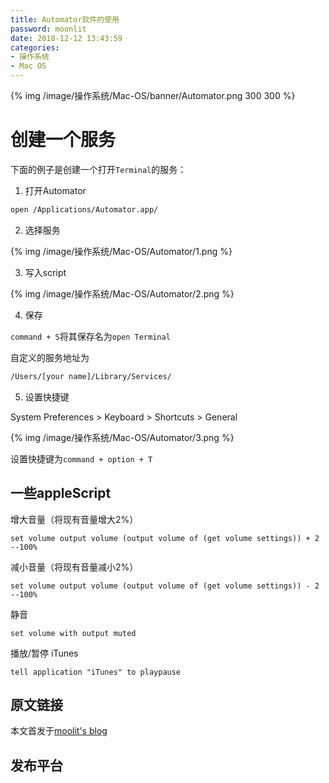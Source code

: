 ```yaml
---
title: Automator软件的使用
password: moonlit
date: 2018-12-12 13:43:59
categories: 
- 操作系统
- Mac OS
---
```


{% img /image/操作系统/Mac-OS/banner/Automator.png 300 300 %}

<!--more-->

# 创建一个服务

下面的例子是创建一个打开`Terminal`的服务：

1. 打开Automator

```bash
open /Applications/Automator.app/
```

2. 选择服务

{% img /image/操作系统/Mac-OS/Automator/1.png %}

3. 写入script

{% img /image/操作系统/Mac-OS/Automator/2.png %}

4. 保存

`command + S`将其保存名为`open Terminal`

自定义的服务地址为

```bash
/Users/[your name]/Library/Services/
```

5. 设置快捷键

System Preferences > Keyboard > Shortcuts > General

{% img /image/操作系统/Mac-OS/Automator/3.png %}

设置快捷键为`command + option + T`

## 一些appleScript

增大音量（将现有音量增大2%）

```appleScript
set volume output volume (output volume of (get volume settings)) + 2 --100%
```

减小音量（将现有音量减小2%）

```appleScript
set volume output volume (output volume of (get volume settings)) - 2 --100%
```

静音

```appleScript
set volume with output muted
```

播放/暂停 iTunes

```appleScript
tell application "iTunes" to playpause
```

## 原文链接

本文首发于[moolit's blog](https://moonlit.vip/)

## 发布平台
